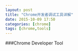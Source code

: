 ```yaml
---
layout: post
title: "Chrome开发者调试工具详解"
date: 2015-10-09 17:50
categories: [chrome]
tags: [chrome,tools]
---
```


###Chrome Developer Tool